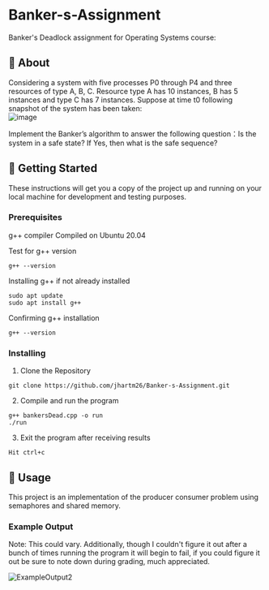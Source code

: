# Banker-s-Assignment
Banker's Deadlock assignment for Operating Systems course:
## 🧐 About <a name = "about"></a>
Considering a system with five processes P0 through P4 and three resources of type A, B, C. Resource type A has 10 instances, B has 5 instances and type C has 7 instances. Suppose at time t0 following snapshot of the system has been taken:     
![image](https://user-images.githubusercontent.com/90359108/143931923-a512946a-419e-4c2b-aad7-f6e75eceb4c3.png)

Implement the Banker’s algorithm to answer the following question：Is the system in a safe state? If Yes, then what is the safe sequence?

## 🏁 Getting Started <a name = "getting_started"></a>
These instructions will get you a copy of the project up and running on your local machine for development and testing purposes.

### Prerequisites
g++ compiler
Compiled on Ubuntu 20.04

Test for g++ version
```
g++ --version
```
Installing g++ if not already installed
```
sudo apt update
sudo apt install g++
```
Confirming g++ installation
```
g++ --version
```

### Installing
1. Clone the Repository

```
git clone https://github.com/jhartm26/Banker-s-Assignment.git
```
2. Compile and run the program

```
g++ bankersDead.cpp -o run
./run
```
3. Exit the program after receiving results

```
Hit ctrl+c
```

## 🎈 Usage <a name="usage"></a>
This project is an implementation of the producer consumer problem using semaphores and shared memory.

### Example Output
Note: This could vary. Additionally, though I couldn't figure it out after a bunch of times running the program it will begin to fail, if you could figure it out be sure to note down during grading, much appreciated.

![ExampleOutput2](https://user-images.githubusercontent.com/90359108/143932513-73e4e9ef-9628-4ae9-8e39-55e1c0e1748b.png)


